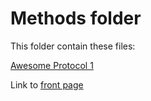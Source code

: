# Methods folder

This folder contain these files:

[Awesome Protocol 1](Awesome_protocol1.md)

Link to [front page](../README.md)
